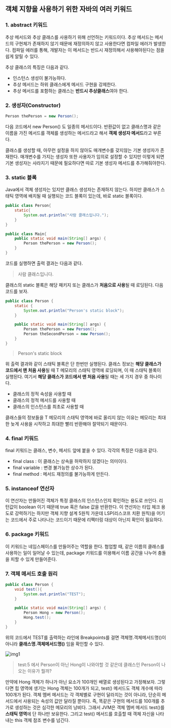 ## 객체 지향을 사용하기 위한 자바의 여러 키워드

### 1. abstract 키워드

추상 메서드와 추상 클래스를 사용하기 위해 선언하는 키워드이다.
추상 메서드는 메서드의 구현체가 존재하지 않기 때문에 재정의하지 않고 사용한다면 컴파일 에러가 발생한다. 
컴파일 에러를 통해, 개발자는 이 메서드는 반드시 재정의해서 사용해야된다는 점을 쉽게 알릴 수 있다.

추상 클래스의 특징은 다음과 같다.
- 인스턴스 생성이 불가능하다.
- 추상 메서드는 하위 클래스에게 메서드 구현을 강제한다.
- 추상 메서드를 포함하는 클래스는 **반드시 추상클래스**여야 한다.

### 2. 생성자(Constructor)

```java
Person thePerson = new Person();
```

다음 코드에서 new Person() 도 일종의 메서드이다.
반환값이 없고 클래스명과 같은 이름을 가진 메서드를 객체를 생성하는 메서드라고 해서
**객체 생성자 메서드**라고 부른다.

클래스를 생성할 때, 아무런 설정을 하지 않아도 매개변수를 갖지않는 기본 생성자가 존재한다.
매개변수를 가지는 생성자 또한 사용자가 임의로 설정할 수 있지만 이렇게 되면 기본 생성자는 사라지기
때문에 필요하다면 따로 기본 생성자 메서드를 추가해줘야한다.

### 3. static 블록

Java에서 객체 생성자는 있지만 클래스 생성자는 존재하지 않는다. 하지만 클래스가
스태틱 영역에 배치될 때 실행되는 코드 블록이 있는데, 바로 static 블록이다.

```java
public class Person{
    static{
        System.out.println("사람 클래스입니다.");
    }
}
```
```java
public class Main{
    public static void main(String[] args) {
        Person thePerson = new Person();
    }
}
```

코드를 실행하면 출력 결과는 다음과 같다.

> 사람 클래스입니다.

클래스의 static 블록은 해당 패키지 또는 클래스가 **처음으로 사용**될 때 로딩된다.
다음 코드를 보자.

```java
public class Person {
    static {
        System.out.println("Person's static block");
    }

    public static void main(String[] args) {
        Person thePerson = new Person();
        Person theSecondPerson = new Person();
    }
}
```

> Person's static block

위 출력 결과와 같이 스태틱 블록은 단 한번만 실행된다.
클래스 정보는 **해당 클래스가 코드에서 맨 처음 사용**될 때 T 메모리의 스태틱 영역에 로딩되며,
이 때 스태틱 블록이 실행된다. 여기서 **해당 클래스가 코드에서 맨 처음 사용**될 때는 세 가지 경우 중
하나이다.

- 클래스의 정적 속성을 사용할 때
- 클래스의 정적 메서드를 사용할 때
- 클래스의 인스턴스를 최초로 사용할 때

클래스들의 정보들을 T 메모리의 스태틱 영역에 바로 올리지 않는 이유는 메모리는 최대한 늦게 사용을 시작하고
최대한 빨리 반환해야 절약되기 때문이다.

### 4. final 키워드

final 키워드는 클래스, 변수, 메서드 앞에 붙을 수 있다. 각각의 특징은 다음과 같다.

- final class : 이 클래스는 상속을 허락하지 않겠다는 의미이다.
- final variable : 변경 불가능한 상수가 된다.
- final method : 메서드 재정의를 불가능하게 만든다.

### 5. instanceof 연산자

이 연산자는 만들어진 객체가 특정 클래스의 인스턴스인지 확인하는 용도로 쓰인다.
리턴값이 boolean 이기 때문에 true 혹은 false 값을 반환한다. 이 연산자는 타입 체크 용도로
강력하기는 하지만 객체 지향 설계 5원칙 가운데 LSP(리스코프 치환 원칙)을 어기는 코드에서 주로
나타나는 코드이기 때문에 리팩터링 대상이 아닌지 확인이 필요하다.

### 6. package 키워드

이 키워드는 네임스페이스를 만들어주는 역할을 한다. 협업할 때, 같은 이름의 클래스를 사용하는 일이
일어날 수 있는데, package 키워드를 이용해서 이름 공간을 나누어 충돌을 피할 수 있게 만들어준다.

### 7. 객체 메서드 호출 원리

```java
public class Person {
    void test(){
        System.out.println("TEST");
    }

    public static void main(String[] args) {
        Person Hong = new Person();
        Hong.test();
    }
}
```

위의 코드에서 TEST를 출력하는 라인에 Breakpoints를 걸면 객체명.객체메서드명()이 아니라
**클래스명.객체메서드명()** 임을 확인할 수 있다.

![img1](https://media.vlpt.us/images/dailyzett/post/0a560a88-eabb-45f7-b159-d2d701d587d4/image.png)

> test:5 에서 Person이 아닌 Hong이 나와야할 것 같은데 클래스인 Person이 나오는 이유가 뭘까?

만약에 Hong 객체가 하나가 아닌 요소가 100개인 배열로 생성된다고 가정해보자.
그렇다면 힙 영역에 생기는 Hong 객체는 100개가 되고, test() 메서드도 객체 개수에 따라 100개가 된다.
객체 멤버 메서드는 각 객체별로 구현이 달라지는 것이 아니라, 단순히 메서드에서 사용되는 속성의 값만 달라질 뿐이다.
즉, 똑같은 구현의 메서드를 100개를 추가로 생성하는 것은 심각한 메모리의 낭비다.
그래서 JVM은 객체 멤버 메서드 test()를 **스태틱 영역**에 단 하나만 보유한다. 그리고 test() 메서드를 호출할 때
객체 자신을 나타내는 this 객체 참조 변수를 넘긴다.




